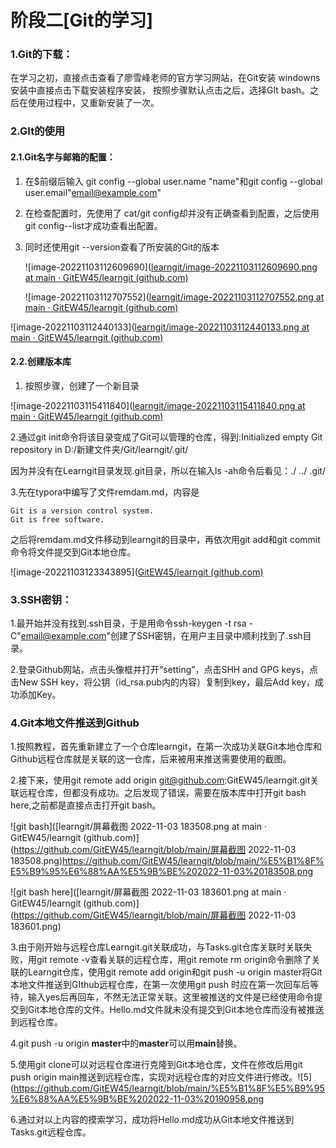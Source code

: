# 阶段二[Git的学习]

### 1.Git的下载：

在学习之初，直接点击查看了廖雪峰老师的官方学习网站，在Git安装 windowns安装中直接点击下载安装程序安装， 按照步骤默认点击之后，选择GIt bash。之后在使用过程中，又重新安装了一次。

### 2.GIt的使用

#### 2.1.Git名字与邮箱的配置：

1. 在$前缀后输入 git config --global user.name  "name"和git config --global user.email"email@example.com"

2. 在检查配置时，先使用了 cat/git config却并没有正确查看到配置，之后使用git config--list才成功查看出配置。

3. 同时还使用git --version查看了所安装的Git的版本

   ![image-20221103112609690]([learngit/image-20221103112609690.png at main · GitEW45/learngit (github.com)](https://github.com/GitEW45/learngit/blob/main/image-20221103112609690.png)

   ![image-20221103112707552]([learngit/image-20221103112707552.png at main · GitEW45/learngit (github.com)](https://github.com/GitEW45/learngit/blob/main/image-20221103112707552.png)

![image-20221103112440133]([learngit/image-20221103112440133.png at main · GitEW45/learngit (github.com)](https://github.com/GitEW45/learngit/blob/main/image-20221103112440133.png)

#### 2.2.创建版本库

1. 按照步骤，创建了一个新目录

![image-20221103115411840]([learngit/image-20221103115411840.png at main · GitEW45/learngit (github.com)](https://github.com/GitEW45/learngit/blob/main/image-20221103115411840.png)

 2.通过git init命令将该目录变成了Git可以管理的仓库，得到:Initialized empty Git repository in D:/新建文件夹/Git/learngit/.git/

因为并没有在Learngit目录发现.git目录，所以在输入ls  -ah命令后看见：./  ../  .git/

3.先在typora中编写了文件remdam.md，内容是

```
Git is a version control system.
Git is free software.
```

之后将remdam.md文件移动到learngit的目录中，再依次用git add和git commit命令将文件提交到Git本地仓库。

![image-20221103123343895]([GitEW45/learngit (github.com)](https://github.com/GitEW45/learngit/blob/main/image-20221103123343895.png)

### 3.SSH密钥：

1.最开始并没有找到.ssh目录，于是用命令ssh-keygen -t rsa -C"email@example.com"创建了SSH密钥，在用户主目录中顺利找到了.ssh目录。

2.登录Github网站，点击头像框并打开“setting”，点击SHH and GPG keys，点击New SSH key，将公钥（id_rsa.pub内的内容）复制到key，最后Add key，成功添加Key。

### 4.Git本地文件推送到Github

1.按照教程，首先重新建立了一个仓库learngit，在第一次成功关联Git本地仓库和Github远程仓库就是关联的这一仓库，后来被用来推送需要使用的截图。

2.接下来，使用git remote add origin git@github.com:GitEW45/learngit.git关联远程仓库，但都没有成功。之后发现了错误，需要在版本库中打开git bash here,之前都是直接点击打开git bash。

![git bash]([learngit/屏幕截图 2022-11-03 183508.png at main · GitEW45/learngit (github.com)](https://github.com/GitEW45/learngit/blob/main/屏幕截图 2022-11-03 183508.png)https://github.com/GitEW45/learngit/blob/main/%E5%B1%8F%E5%B9%95%E6%88%AA%E5%9B%BE%202022-11-03%20183508.png

![git bash here]([learngit/屏幕截图 2022-11-03 183601.png at main · GitEW45/learngit (github.com)](https://github.com/GitEW45/learngit/blob/main/屏幕截图 2022-11-03 183601.png)



3.由于刚开始与远程仓库Learngit.git关联成功，与Tasks.git仓库关联时关联失败，用git remote  -v查看关联的远程仓库，用git remote rm origin命令删除了关联的Learngit仓库，使用git remote add origin和git push -u origin  master将Git本地文件推送到GIthub远程仓库，在第一次使用git push 时应在第一次回车后等待，输入yes后再回车，不然无法正常关联。这里被推送的文件是已经使用命令提交到Git本地仓库的文件。Hello.md文件就未没有提交到Git本地仓库而没有被推送到远程仓库。

4.git push -u origin **master**中的**master**可以用**main**替换。

5.使用git clone可以对远程仓库进行克隆到Git本地仓库，文件在修改后用git push origin main推送到远程仓库，实现对远程仓库的对应文件进行修改。![5](https://github.com/GitEW45/learngit/blob/main/%E5%B1%8F%E5%B9%95%E6%88%AA%E5%9B%BE%202022-11-03%20190958.png

6.通过对以上内容的摸索学习，成功将Hello.md成功从Git本地文件推送到Tasks.git远程仓库。







